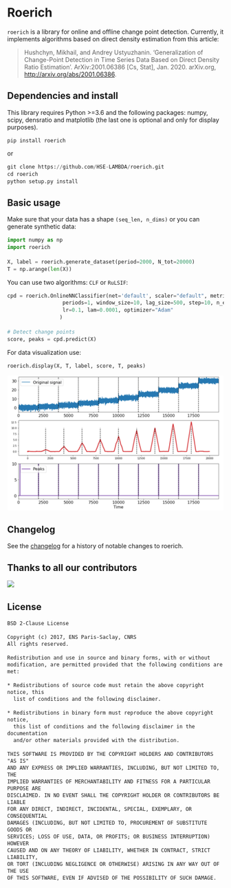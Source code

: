 # Roerich

`roerich` is a library for online and offline change point detection. Currently, it implements 
algorithms based on direct density estimation from this article:

> Hushchyn, Mikhail, and Andrey Ustyuzhanin. ‘Generalization of Change-Point Detection in Time Series Data Based on Direct Density Ratio Estimation’. ArXiv:2001.06386 [Cs, Stat], Jan. 2020. arXiv.org, http://arxiv.org/abs/2001.06386.

## Dependencies and install
This library requires Python >=3.6 and the following packages: numpy, scipy, densratio and matplotlib (the last one is optional and only for display purposes).

```
pip install roerich
```
or 
```python
git clone https://github.com/HSE-LAMBDA/roerich.git
cd roerich
python setup.py install 
```

## Basic usage 

Make sure that your data has a shape `(seq_len, n_dims)` or you can generate synthetic data:
```python
import numpy as np
import roerich
 
X, label = roerich.generate_dataset(period=2000, N_tot=20000)
T = np.arange(len(X))
```

You can use two algorithms: `CLF` or `RuLSIF`: 

```python
cpd = roerich.OnlineNNClassifier(net='default', scaler="default", metric="KL_sym",
                  periods=1, window_size=10, lag_size=500, step=10, n_epochs=10,
                  lr=0.1, lam=0.0001, optimizer="Adam"
                 )

# Detect change points
score, peaks = cpd.predict(X)
```

For data visualization use: 
```python
roerich.display(X, T, label, score, T, peaks)
```
![](images/demo.png)

## Changelog

See the [changelog](https://github.com/HSE-LAMBDA/roerich/blob/master/CHANGELOG.md) for a history of notable changes to roerich.

## Thanks to all our contributors

<a href="https://github.com/HSE-LAMBDA/roerich/graphs/contributors">
  <img src="https://contributors-img.web.app/image?repo=HSE-LAMBDA/roerich" />
</a>

## License

```
BSD 2-Clause License

Copyright (c) 2017, ENS Paris-Saclay, CNRS
All rights reserved.

Redistribution and use in source and binary forms, with or without
modification, are permitted provided that the following conditions are met:

* Redistributions of source code must retain the above copyright notice, this
  list of conditions and the following disclaimer.

* Redistributions in binary form must reproduce the above copyright notice,
  this list of conditions and the following disclaimer in the documentation
  and/or other materials provided with the distribution.

THIS SOFTWARE IS PROVIDED BY THE COPYRIGHT HOLDERS AND CONTRIBUTORS "AS IS"
AND ANY EXPRESS OR IMPLIED WARRANTIES, INCLUDING, BUT NOT LIMITED TO, THE
IMPLIED WARRANTIES OF MERCHANTABILITY AND FITNESS FOR A PARTICULAR PURPOSE ARE
DISCLAIMED. IN NO EVENT SHALL THE COPYRIGHT HOLDER OR CONTRIBUTORS BE LIABLE
FOR ANY DIRECT, INDIRECT, INCIDENTAL, SPECIAL, EXEMPLARY, OR CONSEQUENTIAL
DAMAGES (INCLUDING, BUT NOT LIMITED TO, PROCUREMENT OF SUBSTITUTE GOODS OR
SERVICES; LOSS OF USE, DATA, OR PROFITS; OR BUSINESS INTERRUPTION) HOWEVER
CAUSED AND ON ANY THEORY OF LIABILITY, WHETHER IN CONTRACT, STRICT LIABILITY,
OR TORT (INCLUDING NEGLIGENCE OR OTHERWISE) ARISING IN ANY WAY OUT OF THE USE
OF THIS SOFTWARE, EVEN IF ADVISED OF THE POSSIBILITY OF SUCH DAMAGE.
```